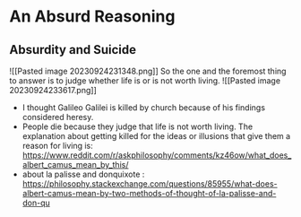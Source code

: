 # An Absurd Reasoning
## Absurdity and Suicide
![[Pasted image 20230924231348.png]]
So the one and the foremost thing to answer is to judge whether life is or is not worth living.
![[Pasted image 20230924233617.png]]
- I thought Galileo Galilei is killed by church because of his findings considered heresy. 
- People die because they judge that life is not worth living. The explanation about getting killed for the ideas or illusions that give them a reason for living is: https://www.reddit.com/r/askphilosophy/comments/kz46ow/what_does_albert_camus_mean_by_this/
- about la palisse and donquixote : https://philosophy.stackexchange.com/questions/85955/what-does-albert-camus-mean-by-two-methods-of-thought-of-la-palisse-and-don-qu